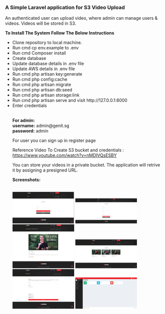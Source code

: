 <h3>A Simple Laravel application for S3 Video Upload</h3>

<p>An authenticated user can upload video, where admin can manage users & videos. Videos will be stored in S3.</p>
<Strong>To Install The System Follow The Below Instructions</strong><br>
<ul>
<li>Clone repository to local machine.</li>
<li>Run cmd cp env.example to .env</li>
<li>Run cmd Composer install</li>
<li>Create database</li>
<li>Update database details in .env file</li>
<li>Update AWS details in .env file</li>    
<li>Run cmd php artisan key:generate</li>
<li>Run cmd php config:cache</li>
<li>Run cmd php artisan migrate</li>
<li>Run cmd php artisan db:seed</li>
<li>Run cmd php artisan storage:link</li>
<li>Run cmd php artisan serve and visit http://127.0.0.1:8000</li>
<li>Enter credentials</li>
    <br>
<p><strong>For admin:</strong><br>
<strong>username:</strong> admin@genit.sg<br>
<strong>password:</strong> admin</p>
    <p> For user you can sign up in register page </p>
    <p>Reference Video To Create S3 bucket and credentials : <a href="https://www.youtube.com/watch?v=nMDIVQsESBY" target="_blank">https://www.youtube.com/watch?v=nMDIVQsESBY</a></p>
    <p>You can store your videos in a private bucket. The application will retrive it by assigning a presigned URL.</p>
    <strong>Screenshots:</strong>
    <br />
    <br />
    <p float="left">
    <img src="https://raw.githubusercontent.com/sin2san/Laravel-S3-Video-Upload/main/screenshots/Login.png" width="200" />
    <img src="https://raw.githubusercontent.com/sin2san/Laravel-S3-Video-Upload/main/screenshots/Register.png" width="200" />
    <img src="https://raw.githubusercontent.com/sin2san/Laravel-S3-Video-Upload/main/screenshots/single.png" width="200" />
    <img src="https://raw.githubusercontent.com/sin2san/Laravel-S3-Video-Upload/main/screenshots/videos.png" width="200" />
    <img src="https://raw.githubusercontent.com/sin2san/Laravel-S3-Video-Upload/main/screenshots/add.png" width="200" />
    <img src="https://raw.githubusercontent.com/sin2san/Laravel-S3-Video-Upload/main/screenshots/Dashboard.png" width="200" />
    </p>
